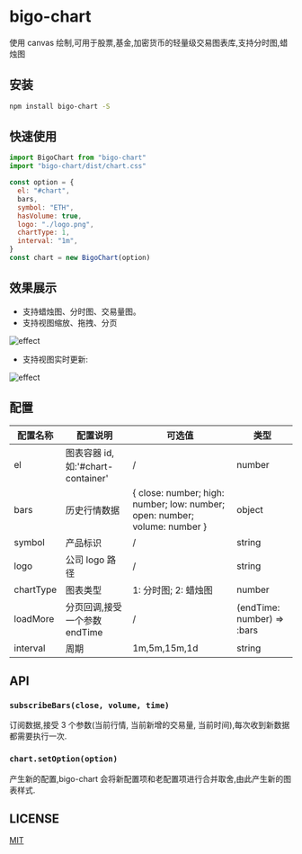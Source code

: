 # bigo-chart

使用 canvas 绘制,可用于股票,基金,加密货币的轻量级交易图表库,支持分时图,蜡烛图

## 安装

```bash
npm install bigo-chart -S
```

## 快速使用

```javascript
import BigoChart from "bigo-chart"
import "bigo-chart/dist/chart.css"

const option = {
  el: "#chart",
  bars,
  symbol: "ETH",
  hasVolume: true,
  logo: "./logo.png",
  chartType: 1,
  interval: "1m",
}
const chart = new BigoChart(option)
```

## 效果展示

- 支持蜡烛图、分时图、交易量图。
- 支持视图缩放、拖拽、分页

![effect](https://img-blog.csdnimg.cn/20210531101251775.gif#pic_center)

- 支持视图实时更新:

![effect](https://img-blog.csdnimg.cn/20210531101551325.gif#pic_center)

## 配置

| 配置名称  | 配置说明                          | 可选值                                                                     | 类型                       |
| --------- | --------------------------------- | -------------------------------------------------------------------------- | -------------------------- |
| el        | 图表容器 id,如:'#chart-container' | /                                                                          | number                     |
| bars      | 历史行情数据                      | { close: number; high: number; low: number; open: number; volume: number } | object                     |
| symbol    | 产品标识                          | /                                                                          | string                     |
| logo      | 公司 logo 路径                    | /                                                                          | string                     |
| chartType | 图表类型                          | 1: 分时图; 2: 蜡烛图                                                       | number                     |
| loadMore  | 分页回调,接受一个参数 endTime     | /                                                                          | (endTime: number) => :bars |
| interval  | 周期                              | 1m,5m,15m,1d                                                               | string                     |

## API

### `subscribeBars(close, volume, time)`

订阅数据,接受 3 个参数(当前行情, 当前新增的交易量, 当前时间),每次收到新数据都需要执行一次.

### `chart.setOption(option)`

产生新的配置,bigo-chart 会将新配置项和老配置项进行合并取舍,由此产生新的图表样式.

## LICENSE

[MIT](https://en.wikipedia.org/wiki/MIT_License)
